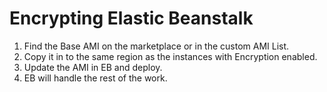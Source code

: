 <html><link rel="stylesheet" href="../css/air.css"></html>

# Encrypting Elastic Beanstalk
1. Find the Base AMI on the marketplace or in the custom AMI List. 
1. Copy it in to the same region as the instances with Encryption enabled. 
1. Update the AMI in EB and deploy. 
1. EB will handle the rest of the work.